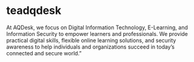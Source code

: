 # teadqdesk
At AQDesk, we focus on Digital Information Technology, E-Learning, and Information Security to empower learners and professionals. We provide practical digital skills, flexible online learning solutions, and security awareness to help individuals and organizations succeed in today’s connected and secure world.”
